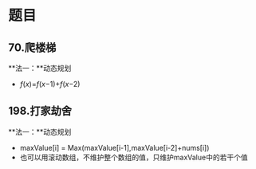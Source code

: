 



# 题目

## 70.爬楼梯

**法一：**动态规划

+ *f*(*x*)=*f*(*x*−1)+*f*(*x*−2)





## 198.打家劫舍

**法一：**动态规划

+ maxValue[i] = Max(maxValue[i-1],maxValue[i-2]+nums[i])
+ 也可以用滚动数组，不维护整个数组的值，只维护maxValue中的若干个值

